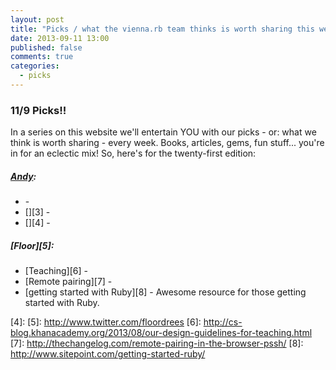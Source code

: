 ```yaml
---
layout: post
title: "Picks / what the vienna.rb team thinks is worth sharing this week"
date: 2013-09-11 13:00
published: false
comments: true
categories:
  - picks
---
```


### 11/9 Picks!!

In a series on this website we'll entertain YOU with our picks - or: what we think is worth sharing - every week.
Books, articles, gems, fun stuff... you're in for an eclectic mix! So, here's for the twenty-first edition:

##### [Andy][1]:
  - [][2] - 
  - [][3] - 
  - [][4] - 
  
##### [Floor][5]:
  - [Teaching][6] - 
  - [Remote pairing][7] - 
  - [getting started with Ruby][8] - Awesome resource for those getting started with Ruby.

[1]: http://www.twitter.com/pxlpnk
[2]: 
[3]:
[4]:
[5]: http://www.twitter.com/floordrees
[6]: http://cs-blog.khanacademy.org/2013/08/our-design-guidelines-for-teaching.html
[7]: http://thechangelog.com/remote-pairing-in-the-browser-pssh/
[8]: http://www.sitepoint.com/getting-started-ruby/
